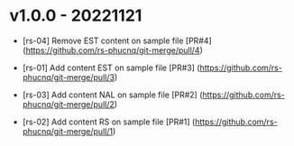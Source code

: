 # v1.0.0 - 20221121

* [rs-04] Remove EST content on sample file
[PR#4] (https://github.com/rs-phucnq/git-merge/pull/4)

* [rs-01] Add content EST on sample file
[PR#3] (https://github.com/rs-phucnq/git-merge/pull/3)

* [rs-03] Add content NAL on sample file
[PR#2] (https://github.com/rs-phucnq/git-merge/pull/2)

* [rs-02] Add content RS on sample file
[PR#1] (https://github.com/rs-phucnq/git-merge/pull/1) 
